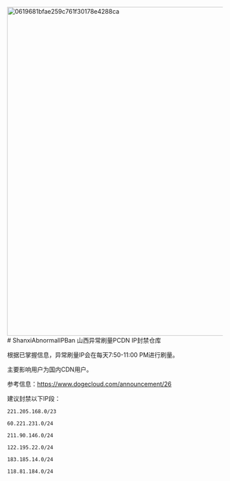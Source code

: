 <img width="768" alt="0619681bfae259c761f30178e4288ca" src="https://github.com/meng-luo/ShanxiAbnormalIPBan/assets/79274361/82727c7b-6002-4181-b050-d4c92655f52e"># ShanxiAbnormalIPBan
山西异常刷量PCDN IP封禁仓库

根据已掌握信息，异常刷量IP会在每天7:50-11:00 PM进行刷量。

主要影响用户为国内CDN用户。

参考信息：https://www.dogecloud.com/announcement/26

建议封禁以下IP段：
```
221.205.168.0/23

60.221.231.0/24

211.90.146.0/24

122.195.22.0/24

183.185.14.0/24

118.81.184.0/24

```
